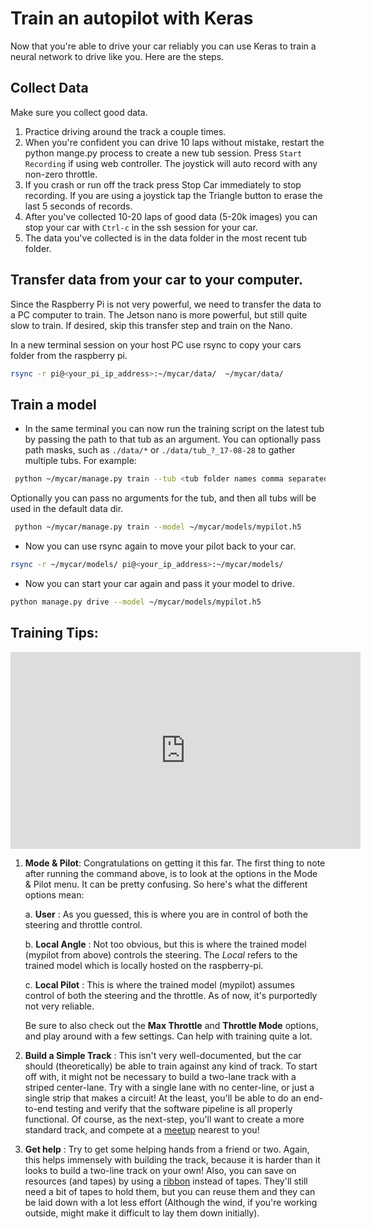 # Train an autopilot with Keras

Now that you're able to drive your car reliably you can use Keras to train a
neural network to drive like you. Here are the steps.

## Collect Data

 Make sure you collect good data.

1. Practice driving around the track a couple times.
2. When you're confident you can drive 10 laps without mistake, restart the python mange.py process to create a new tub session. Press `Start Recording` if using web controller. The joystick will auto record with any non-zero throttle.
3. If you crash or run off the track press Stop Car immediately to stop recording. If you are using a joystick tap the Triangle button to erase the last 5 seconds of records.
4. After you've collected 10-20 laps of good data (5-20k images) you can stop
your car with `Ctrl-c` in the ssh session for your car.
5. The data you've collected is in the data folder in the most recent tub folder.


## Transfer data from your car to your computer.

Since the Raspberry Pi is not very powerful, we need to transfer the data
to a PC computer to train. The Jetson nano is more powerful, but still quite slow to train. If desired, skip this transfer step and train on the Nano.

In a new terminal session on your host PC use rsync to copy your cars
folder from the raspberry pi.
```bash
rsync -r pi@<your_pi_ip_address>:~/mycar/data/  ~/mycar/data/
```


## Train a model
* In the same terminal you can now run the training script on the latest tub by passing the path to that tub as an argument. You can optionally pass path masks, such as `./data/*` or `./data/tub_?_17-08-28` to gather multiple tubs. For example:
```bash
 python ~/mycar/manage.py train --tub <tub folder names comma separated> --model ./models/mypilot.h5
```
Optionally you can pass no arguments for the tub, and then all tubs will be used in the default data dir.
```bash
 python ~/mycar/manage.py train --model ~/mycar/models/mypilot.h5
```


* Now you can use rsync again to move your pilot back to your car.
```bash
rsync -r ~/mycar/models/ pi@<your_ip_address>:~/mycar/models/
```

* Now you can start your car again and pass it your model to drive.
```bash
python manage.py drive --model ~/mycar/models/mypilot.h5
```

## Training Tips:


<iframe width="560" height="315" src="https://www.youtube.com/embed/4fXbDf_QWM4" frameborder="0" allow="accelerometer; autoplay; encrypted-media; gyroscope; picture-in-picture" allowfullscreen></iframe>

1. **Mode & Pilot**: Congratulations on getting it this far. The first thing to note after running the command above, is to look at the options in the Mode & Pilot menu. It can be pretty confusing. So here's what the different options mean:

	a. **User** : As you guessed, this is where you are in control of both the steering and throttle control.

	b. **Local Angle** : Not too obvious, but this is where the trained model (mypilot from above) controls the steering. The _Local_ refers to the trained model which is locally hosted on the raspberry-pi.

	c. **Local Pilot** : This is where the trained model (mypilot) assumes control of both the steering and the throttle. As of now, it's purportedly not very reliable.

    Be sure to also check out the **Max Throttle** and **Throttle Mode** options, and play around with a few settings. Can help with training quite a lot.

2. **Build a Simple Track** : This isn't very well-documented, but the car should (theoretically) be able to train against any kind of track. To start off with, it might not be necessary to build a two-lane track with a striped center-lane. Try with a single lane with no center-line, or just a single strip that makes a circuit! At the least, you'll be able to do an end-to-end testing and verify that the software pipeline is all properly functional. Of course, as the next-step, you'll want to create a more standard track, and compete at a [meetup](https://diyrobocars.com/) nearest to you!

3. **Get help** : Try to get some helping hands from a friend or two. Again, this helps immensely with building the track, because it is harder than it looks to build a two-line track on your own! Also, you can save on resources (and tapes) by using a [ribbon](https://www.amazon.com/gp/product/B00L2MLCNO) instead of tapes. They'll still need a bit of tapes to hold them, but you can reuse them and they can be laid down with a lot less effort (Although the wind, if you're working outside, might make it difficult to lay them down initially).